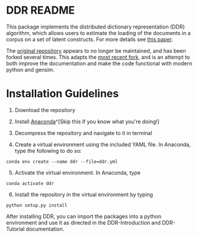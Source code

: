 DDR README
===================

This package implements the distributed dictionary representation (DDR) algorithm, which allows users to estimate the loading of the documents in a corpus on a set of latent constructs. For more details see [this paper](https://link.springer.com/article/10.3758/s13428-017-0875-9).

The [original repository](https://github.com/USC-CSSL/DDR) appears to no longer be maintained, and has been forked several times.  This adapts the [most recent fork](https://github.com/JThh/DDR), and is an attempt to both improve the documentation and make the code functional with modern python and gensim.

# Installation Guidelines

1. Download the repository

2. Install [Anaconda]()^[Skip this if you know what you're doing!]

3. Decompress the repository and navigate to it in terminal

4. Create a virtual environment using the included YAML file. In Anaconda, type the following to do so:

`conda env create --name ddr --file=ddr.yml`

5. Activate the virtual environment. In Anaconda, type

`conda activate ddr`

6. Install the repository in the virtual environment by typing

`python setup.py install`

After installing DDR, you can import the packages into a python environment and use it as directed in the DDR-Introduction and DDR-Tutorial documentation.
